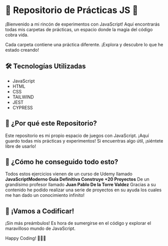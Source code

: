 # 🚀 Repositorio de Prácticas JS 🚀

¡Bienvenido a mi rincón de experimentos con JavaScript! Aquí encontrarás todas mis carpetas de prácticas, un espacio donde la magia del código cobra vida.


Cada carpeta contiene una práctica diferente. ¡Explora y descubre lo que he estado creando!

## 🛠️ Tecnologías Utilizadas

- JavaScript
- HTML
- CSS
- TAILWIND
- JEST
- CYPRESS

## 🌟 ¿Por qué este Repositorio?

Este repositorio es mi propio espacio de juegos con JavaScript. ¡Aquí guardo todas mis prácticas y experimentos! Si encuentras algo útil, ¡siéntete libre de usarlo!

## 🎉 ¿Cómo he conseguido todo esto?

Todos estos ejercicios vienen de un curso de Udemy llamado  **JavaScriptModerno Guía Definitiva Construye +20 Proyectos**
De un grandísimo profesor llamado **Juan Pablo De la Torre Valdez**
Gracias a su contenido he podido realizar una serie de proyectos en su ayuda los cuales me han dado un conocimiento infinito!

## 🚀 ¡Vamos a Codificar!

¡Sin más preámbulos! Es hora de sumergirse en el código y explorar el maravilloso mundo de JavaScript.

Happy Coding! 👩‍💻🚀
